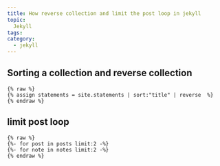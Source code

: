 ```yaml
---
title: How reverse collection and limit the post loop in jekyll
topic:
  Jekyll
tags:
category:
  - jekyll
---
```



## Sorting a collection and reverse collection

~~~liquid
{% raw %}
{% assign statements = site.statements | sort:"title" | reverse  %}
{% endraw %}
~~~

## limit post loop

~~~liquid
{% raw %}
{%- for post in posts limit:2 -%}
{%- for note in notes limit:2 -%}
{% endraw %}
~~~




